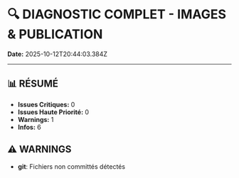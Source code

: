 # 🔍 DIAGNOSTIC COMPLET - IMAGES & PUBLICATION

**Date:** 2025-10-12T20:44:03.384Z

---

## 📊 RÉSUMÉ

- **Issues Critiques:** 0
- **Issues Haute Priorité:** 0
- **Warnings:** 1
- **Infos:** 6

## ⚠️  WARNINGS

- **git**: Fichiers non committés détectés

